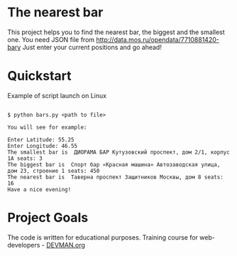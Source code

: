 # The nearest bar

This project helps you to find the nearest bar, the biggest and the smallest one.
You need JSON file from http://data.mos.ru/opendata/7710881420-bary 
Just enter your current positions and go ahead! 

# Quickstart

Example of script launch on Linux

```#!bash

$ python bars.py <path to file>

You will see for example:

Enter Latitude: 55.25
Enter Longitude: 46.55
The smallest bar is  ДИОРАМА БАР Кутузовский проспект, дом 2/1, корпус 1А seats: 3
The biggest bar is  Спорт бар «Красная машина» Автозаводская улица, дом 23, строение 1 seats: 450
The nearest bar is  Таверна проспект Защитников Москвы, дом 8 seats: 16
Have a nice evening!
```

# Project Goals

The code is written for educational purposes. Training course for web-developers - [DEVMAN.org](https://devman.org)

